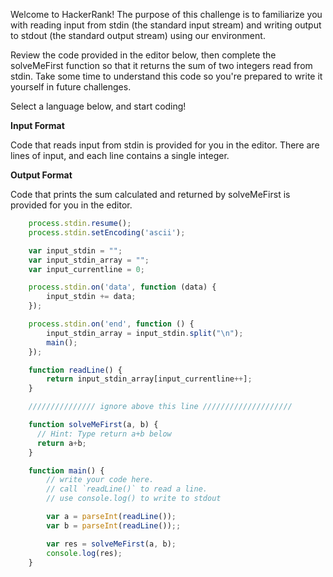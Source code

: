 Welcome to HackerRank! The purpose of this challenge is to familiarize you with reading input from stdin (the standard input stream) and writing output to stdout (the standard output stream) using our environment.

Review the code provided in the editor below, then complete the solveMeFirst function so that it returns the sum of two integers read from stdin. Take some time to understand this code so you're prepared to write it yourself in future challenges.

Select a language below, and start coding!

**Input Format**

Code that reads input from stdin is provided for you in the editor. There are  lines of input, and each line contains a single integer.

**Output Format**

Code that prints the sum calculated and returned by solveMeFirst is provided for you in the editor.

```javascript
    process.stdin.resume();
    process.stdin.setEncoding('ascii');

    var input_stdin = "";
    var input_stdin_array = "";
    var input_currentline = 0;

    process.stdin.on('data', function (data) {
        input_stdin += data;
    });

    process.stdin.on('end', function () {
        input_stdin_array = input_stdin.split("\n");
        main();    
    });

    function readLine() {
        return input_stdin_array[input_currentline++];
    }

    /////////////// ignore above this line ////////////////////

    function solveMeFirst(a, b) {
      // Hint: Type return a+b below   
      return a+b;
    }

    function main() {
        // write your code here.
        // call `readLine()` to read a line.
        // use console.log() to write to stdout

        var a = parseInt(readLine());
        var b = parseInt(readLine());;

        var res = solveMeFirst(a, b);
        console.log(res);
    }
```
